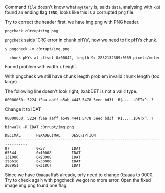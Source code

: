 Command `file` doesn't know what `mystery` is, saids `data`, analysing with `xxd` found an ending flag `IEND`, looks like this is a corrupted png file.

Try to correct the header first. we have img.png with PNG header.

```
pngcheck c0rrupt/img.png
```

`pngcheck` saids 'CRC error in chunk pHYs', now we need to fix pHYs chunk.

```
$ pngcheck -v c0rrupt/img.png

  chunk pHYs at offset 0x00042, length 9: 2852132389x5669 pixels/meter
```

Found problem with width x height.


With pngcheck we still have chunk length problem
  invalid chunk length (too large)


The following line doesn't look right, 0xabDET is not a valid type.

```
00000050: 5224 f0aa aaff a5ab 4445 5478 5eec bd3f  R$......DETx^..?
```

Change it to IDAT
```
00000050: 5224 f0aa aaff a549 4441 5478 5eec bd3f  R$.....IDATx^..?
```

```
binwalk -R IDAT c0rrupt/img.png

DECIMAL       HEXADECIMAL     DESCRIPTION
--------------------------------------------------------------------------------
87            0x57            IDAT
65544         0x10008         IDAT
131080        0x20008         IDAT
196616        0x30008         IDAT
202951        0x318C7         IDAT
```

Since we have 0xaaaaffa5 already, only need to change 0xaaaa to 0000. Try to check again with pngcheck we got no more error. Open the fixed image img.png found one flag.
